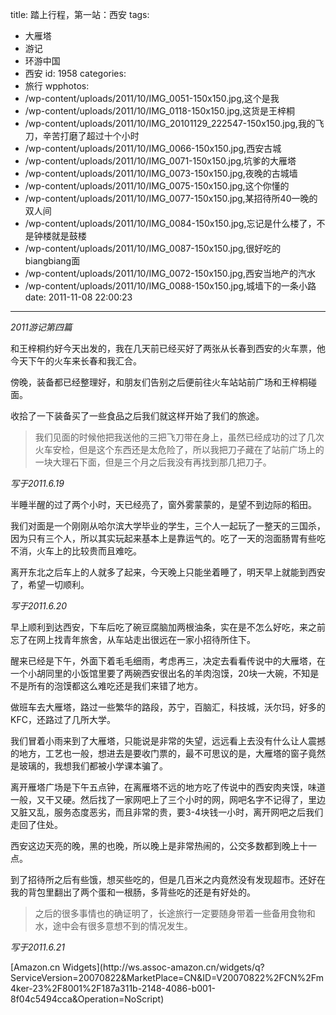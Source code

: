 title: 踏上行程，第一站：西安
tags:
  - 大雁塔
  - 游记
  - 环游中国
  - 西安
id: 1958
categories:
  - 旅行
wpphotos:
  - /wp-content/uploads/2011/10/IMG_0051-150x150.jpg,这个是我
  - /wp-content/uploads/2011/10/IMG_0118-150x150.jpg,这货是王梓桐
  - /wp-content/uploads/2011/10/IMG_20101129_222547-150x150.jpg,我的飞刀，辛苦打磨了超过十个小时
  - /wp-content/uploads/2011/10/IMG_0066-150x150.jpg,西安古城
  - /wp-content/uploads/2011/10/IMG_0071-150x150.jpg,坑爹的大雁塔
  - /wp-content/uploads/2011/10/IMG_0073-150x150.jpg,夜晚的古城墙
  - /wp-content/uploads/2011/10/IMG_0075-150x150.jpg,这个你懂的
  - /wp-content/uploads/2011/10/IMG_0077-150x150.jpg,某招待所40一晚的双人间
  - /wp-content/uploads/2011/10/IMG_0084-150x150.jpg,忘记是什么楼了，不是钟楼就是鼓楼
  - /wp-content/uploads/2011/10/IMG_0087-150x150.jpg,很好吃的biangbiang面
  - /wp-content/uploads/2011/10/IMG_0072-150x150.jpg,西安当地产的汽水
  - /wp-content/uploads/2011/10/IMG_0088-150x150.jpg,城墙下的一条小路
date: 2011-11-08 22:00:23
---

_2011游记第四篇_

和王梓桐约好今天出发的，我在几天前已经买好了两张从长春到西安的火车票，他今天下午的火车来长春和我汇合。

傍晚，装备都已经整理好，和朋友们告别之后便前往火车站站前广场和王梓桐碰面。

收拾了一下装备买了一些食品之后我们就这样开始了我们的旅途。
> 我们见面的时候他把我送他的三把飞刀带在身上，虽然已经成功的过了几次火车安检，但是这个东西还是太危险了，所以我把刀子藏在了站前广场上的一块大理石下面，但是三个月之后我没有再找到那几把刀子。

_写于2011.6.19_

半睡半醒的过了两个小时，天已经亮了，窗外雾蒙蒙的，是望不到边际的稻田。

我们对面是一个刚刚从哈尔滨大学毕业的学生，三个人一起玩了一整天的三国杀，因为只有三个人，所以其实玩起来基本上是靠运气的。吃了一天的泡面肠胃有些吃不消，火车上的比较贵而且难吃。

离开东北之后车上的人就多了起来，今天晚上只能坐着睡了，明天早上就能到西安了，希望一切顺利。

_写于2011.6.20_

早上顺利到达西安，下车后吃了碗豆腐脑加两根油条，实在是不怎么好吃，来之前忘了在网上找青年旅舍，从车站走出很远在一家小招待所住下。

醒来已经是下午，外面下着毛毛细雨，考虑再三，决定去看看传说中的大雁塔，在一个小胡同里的小饭馆里要了两碗西安很出名的羊肉泡馍，20块一大碗，不知是不是所有的泡馍都这么难吃还是我们来错了地方。

做班车去大雁塔，路过一些繁华的路段，苏宁，百脑汇，科技城，沃尔玛，好多的KFC，还路过了几所大学。

我们冒着小雨来到了大雁塔，只能说是非常的失望，远远看上去没有什么让人震撼的地方，工艺也一般，想进去是要收门票的，最不可思议的是，大雁塔的窗子竟然是玻璃的，我想我们都被小学课本骗了。

离开雁塔广场是下午五点钟，在离雁塔不远的地方吃了传说中的西安肉夹馍，味道一般，又干又硬。然后找了一家网吧上了三个小时的网，网吧名字不记得了，里边又脏又乱，服务态度恶劣，而且非常的贵，要3-4块钱一小时，离开网吧之后我们走回了住处。

西安这边天亮的晚，黑的也晚，所以晚上是非常热闹的，公交多数都到晚上十一点。

到了招待所之后有些饿，想买些吃的，但是几百米之内竟然没有发现超市。还好在我的背包里翻出了两个蛋和一根肠，多背些吃的还是有好处的。
> 之后的很多事情也的确证明了，长途旅行一定要随身带着一些备用食物和水，途中会有很多意想不到的情况发生。

_写于2011.6.21_

<script src="http://ws.assoc-amazon.cn/widgets/q?ServiceVersion=20070822&amp;MarketPlace=CN&amp;ID=V20070822/CN/m4ker-23/8001/187a311b-2148-4086-b001-8f04c5494cca" type="text/javascript"> </script> <noscript>[Amazon.cn Widgets](http://ws.assoc-amazon.cn/widgets/q?ServiceVersion=20070822&#038;MarketPlace=CN&#038;ID=V20070822%2FCN%2Fm4ker-23%2F8001%2F187a311b-2148-4086-b001-8f04c5494cca&#038;Operation=NoScript)</noscript>
